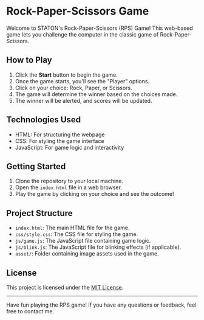 # Rock-Paper-Scissors Game

Welcome to STATON's Rock-Paper-Scissors (RPS) Game! This web-based game lets you challenge the computer in the classic game of Rock-Paper-Scissors.

## How to Play

1. Click the **Start** button to begin the game.
2. Once the game starts, you'll see the "Player" options.
3. Click on your choice: Rock, Paper, or Scissors.
4. The game will determine the winner based on the choices made.
5. The winner will be alerted, and scores will be updated.

## Technologies Used

- HTML: For structuring the webpage
- CSS: For styling the game interface
- JavaScript: For game logic and interactivity

## Getting Started

1. Clone the repository to your local machine.
2. Open the `index.html` file in a web browser.
3. Play the game by clicking on your choice and see the outcome!

## Project Structure

- `index.html`: The main HTML file for the game.
- `css/style.css`: The CSS file for styling the game.
- `js/game.js`: The JavaScript file containing game logic.
- `js/blink.js`: The JavaScript file for blinking effects (if applicable).
- `asset/`: Folder containing image assets used in the game.

## License

This project is licensed under the [MIT License](LICENSE).

---

Have fun playing the RPS game! If you have any questions or feedback, feel free to contact me.

